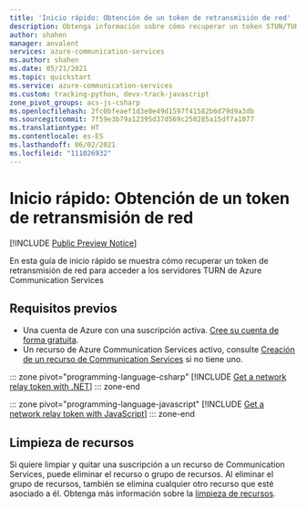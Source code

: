 ```yaml
---
title: 'Inicio rápido: Obtención de un token de retransmisión de red'
description: Obtenga información sobre cómo recuperar un token STUN/TURN mediante Azure Communication Services
author: shahen
manager: anvalent
services: azure-communication-services
ms.author: shahen
ms.date: 05/21/2021
ms.topic: quickstart
ms.service: azure-communication-services
ms.custom: tracking-python, devx-track-javascript
zone_pivot_groups: acs-js-csharp
ms.openlocfilehash: 2fc0bfeaef1d3e0e49d1597f41582b6d79d9a3db
ms.sourcegitcommit: 7f59e3b79a12395d37d569c250285a15df7a1077
ms.translationtype: HT
ms.contentlocale: es-ES
ms.lasthandoff: 06/02/2021
ms.locfileid: "111026932"
---
```

# <a name="quickstart-get-a-network-relay-token"></a>Inicio rápido: Obtención de un token de retransmisión de red

[!INCLUDE [Public Preview Notice](../includes/public-preview-include.md)]

En esta guía de inicio rápido se muestra cómo recuperar un token de retransmisión de red para acceder a los servidores TURN de Azure Communication Services

## <a name="prerequisites"></a>Requisitos previos

- Una cuenta de Azure con una suscripción activa. [Cree su cuenta de forma gratuita](https://azure.microsoft.com/free).
- Un recurso de Azure Communication Services activo, consulte [Creación de un recurso de Communication Services](./create-communication-resource.md) si no tiene uno.

::: zone pivot="programming-language-csharp"
[!INCLUDE [Get a network relay token with .NET](./includes/relay-token-net.md)]
::: zone-end

::: zone pivot="programming-language-javascript"
[!INCLUDE [Get a network relay token with JavaScript](./includes/relay-token-js.md)]
::: zone-end

## <a name="clean-up-resources"></a>Limpieza de recursos

Si quiere limpiar y quitar una suscripción a un recurso de Communication Services, puede eliminar el recurso o grupo de recursos. Al eliminar el grupo de recursos, también se elimina cualquier otro recurso que esté asociado a él. Obtenga más información sobre la [limpieza de recursos](./create-communication-resource.md#clean-up-resources).
